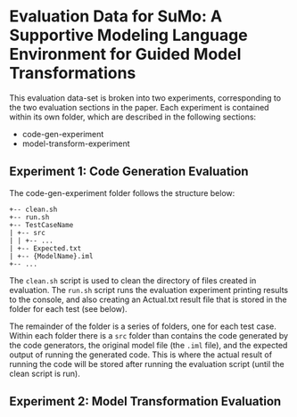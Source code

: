 # Evaluation Data for SuMo: A Supportive Modeling Language Environment for Guided Model Transformations

This evaluation data-set is broken into two experiments, corresponding to the two evaluation sections in 
the paper. Each experiment is contained within its own folder, which are described in the following sections:

- code-gen-experiment
- model-transform-experiment

## Experiment 1: Code Generation Evaluation

The code-gen-experiment folder follows the structure below:
```
+-- clean.sh
+-- run.sh
+-- TestCaseName
| +-- src
| |	+-- ...
| +-- Expected.txt
| +-- {ModelName}.iml
+-- ...
```
The `clean.sh` script is used to clean the directory of files created in evaluation. The `run.sh` script runs
the evaluation experiment printing results to the console, and also creating an Actual.txt result file that is stored
in the folder for each test (see below).

The remainder of the folder is a series of folders, one for each test case. Within each folder there is a `src`
folder than contains the code generated by the code generators, the original model file (the `.iml` file), 
and the expected output of running the generated code. This is where the actual result of running the code will be
stored after running the evaluation script (until the clean script is run).


## Experiment 2: Model Transformation Evaluation

